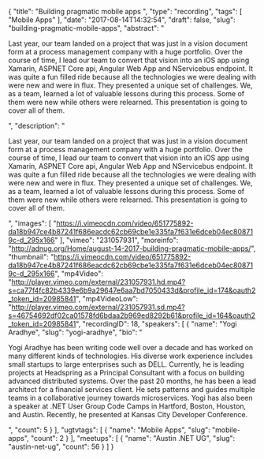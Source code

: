 {
  "title": "Building pragmatic mobile apps ",
  "type": "recording",
  "tags": [
    "Mobile Apps"
  ],
  "date": "2017-08-14T14:32:54",
  "draft": false,
  "slug": "building-pragmatic-mobile-apps",
  "abstract": "<p>Last year, our team landed on a project that was just in a vision document form at a process management company with a huge portfolio. Over the course of time, I lead our team to convert that vision into an iOS app using Xamarin, ASPNET Core api, Angular Web App and NServicebus endpoint. It was quite a fun filled ride because all the technologies we were dealing with were new and were in flux. They presented a unique set of challenges. We, as a team, learned a lot of valuable lessons during this process. Some of them were new while others were relearned. This presentation is going to cover all of them.</p>",
  "description": "<p>Last year, our team landed on a project that was just in a vision document form at a process management company with a huge portfolio. Over the course of time, I lead our team to convert that vision into an iOS app using Xamarin, ASPNET Core api, Angular Web App and NServicebus endpoint. It was quite a fun filled ride because all the technologies we were dealing with were new and were in flux. They presented a unique set of challenges. We, as a team, learned a lot of valuable lessons during this process. Some of them were new while others were relearned. This presentation is going to cover all of them.</p>",
  "images": [
    "https://i.vimeocdn.com/video/651775892-da18b947ce4b87241f686eacdc62cb69cbe1e335fa7f631e6dceb04ec808719c-d_295x166"
  ],
  "vimeo": "231057931",
  "moreinfo": "http://adnug.org/Home/august-14-2017-building-pragmatic-mobile-apps/",
  "thumbnail": "https://i.vimeocdn.com/video/651775892-da18b947ce4b87241f686eacdc62cb69cbe1e335fa7f631e6dceb04ec808719c-d_295x166",
  "mp4Video": "http://player.vimeo.com/external/231057931.hd.mp4?s=ca77f4fc82b4339e6b9a29647e6aa7bd7050433d&profile_id=174&oauth2_token_id=20985841",
  "mp4VideoLow": "http://player.vimeo.com/external/231057931.sd.mp4?s=46754692df02ca01578fd6bdaa2b969ed8292b61&profile_id=164&oauth2_token_id=20985841",
  "recordingID": 18,
  "speakers": [
    {
      "name": "Yogi Aradhye",
      "slug": "yogi-aradhye",
      "bio": "<p>Yogi Aradhye has been writing code well over a decade and has worked on many different kinds of technologies. His diverse work experience includes small startups to large enterprises such as DELL. Currently, he is leading projects at Headspring as a Principal Consultant with a focus on building advanced distributed systems. Over the past 20 months, he has been a lead architect for a financial services client. He sets patterns and guides multiple teams in a collaborative journey towards microservices. Yogi has also been a speaker at .NET User Group Code Camps in Hartford, Boston, Houston, and Austin. Recently, he presented at Kansas City Developer Conference.</p>",
      "count": 5
    }
  ],
  "ugtvtags": [
    {
      "name": "Mobile Apps",
      "slug": "mobile-apps",
      "count": 2
    }
  ],
  "meetups": [
    {
      "name": "Austin .NET UG",
      "slug": "austin-net-ug",
      "count": 56
    }
  ]
}